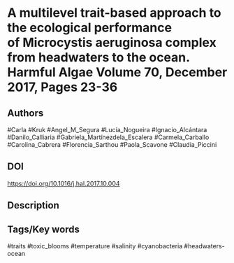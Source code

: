 # A multilevel trait-based approach to the ecological performance of Microcystis aeruginosa complex from headwaters to the ocean. Harmful Algae Volume 70, December 2017, Pages 23-36
## Authors
#Carla #Kruk #Angel_M_Segura #Lucía_Nogueira #Ignacio_Alcántara #Danilo_Calliaria #Gabriela_Martínezdela_Escalera #Carmela_Carballo #Carolina_Cabrera #Florencia_Sarthou #Paola_Scavone #Claudia_Piccini 
## DOI
 https://doi.org/10.1016/j.hal.2017.10.004
## Description

## Tags/Key words
#traits #toxic_blooms #temperature #salinity #cyanobacteria #headwaters-ocean 
